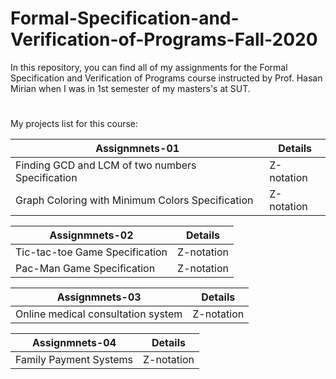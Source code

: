 # Formal-Specification-and-Verification-of-Programs-Fall-2020

In this repository, you can find all of my assignments for the Formal Specification and Verification of Programs course instructed by Prof. Hasan Mirian when I was in 1st semester of my masters's at SUT.
#
My projects list for this course:

| Assignmnets-01  | Details |
| ------------- | ------------- |
| Finding GCD and LCM of two numbers Specification | Z-notation  |
| Graph Coloring with Minimum Colors Specification | Z-notation  |

| Assignmnets-02  | Details |
| ------------- | ------------- |
| Tic-tac-toe Game Specification | Z-notation |
| Pac-Man Game Specification | Z-notation |


| Assignmnets-03  | Details |
| ------------- | ------------- |
| Online medical consultation system | Z-notation |


| Assignmnets-04  | Details |
| ------------- | ------------- |
| Family Payment Systems | Z-notation |
